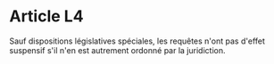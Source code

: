 # Article L4

Sauf dispositions législatives spéciales, les requêtes n'ont pas d'effet suspensif s'il n'en est autrement ordonné par la juridiction.
